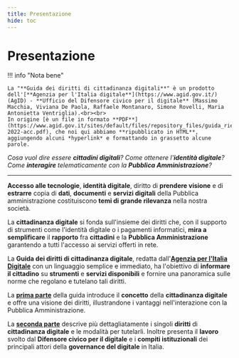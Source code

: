 ```yaml
---
title: Presentazione
hide: toc
---
```


# Presentazione

!!! info "Nota bene"

    La "**Guida dei diritti di cittadinanza digitali**" è un prodotto dell'[**Agenzia per l'Italia digitale**](https://www.agid.gov.it/) (AgID) - **Ufficio del Difensore civico per il digitale** (Massimo Macchia, Viviana De Paola, Raffaele Montanaro, Simone Rovelli, Maria Antonietta Ventriglia).<br><br>
    In origine [è un file in formato **PDF**](https://www.agid.gov.it/sites/default/files/repository_files/guida_riepilogo_diritti_cittadinanza_digitale_03-2022-acc.pdf), che noi qui abbiamo **ripubblicato in HTML**, aggiungendo alcuni *hyperlink* e formattando in grassetto alcune parole.


_Cosa vuol dire essere **cittadini digitali**?_ _Come ottenere l'**identità digitale**?_ _Come **interagire** telematicamente con la **Pubblica Amministrazione**?_

---

**Accesso alle tecnologie**, **identità digitale**, diritto di **prendere visione** e di **estrarre** copia di **dati**,
**documenti** e **servizi digitali** della Pubblica amministrazione costituiscono **temi di grande rilevanza**
nella nostra società.

La **cittadinanza digitale** si fonda sull'insieme dei diritti che, con il supporto di strumenti come l'identità digitale o i pagamenti informatici, **mira a semplificare** il **rapporto** fra **cittadini** e la **Pubblica Amministrazione** garantendo a tutti l'accesso ai servizi offerti in rete.

La **Guida dei diritti di cittadinanza digitale**, redatta dall'[**Agenzia per l'Italia Digitale**](https://www.agid.gov.it/) con un linguaggio semplice e immediato, ha l'obiettivo di **informare il cittadino** su **strumenti** e **servizi disponibili** e fornire una panoramica sulle norme che regolano e tutelano tali diritti.

La [**prima parte**](parte-prima/index.md) della guida introduce il **concetto** della **cittadinanza digitale** e offre una visione dei diritti, illustrandone i vantaggi nell'interazione con la Pubblica Amministrazione.

La [**seconda parte**](parte-seconda/index.md) descrive più dettagliatamente i singoli **diritti** di **cittadinanza digitale** e le modalità per tutelarli. Inoltre presenta il **lavoro** svolto dal **Difensore civico per il digitale** e i **compiti istituzionali** dei principali attori della **governance del digitale** in Italia.
